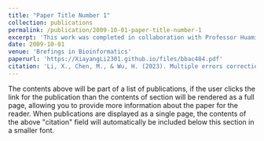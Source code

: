 ```yaml
---
title: "Paper Title Number 1"
collection: publications
permalink: /publication/2009-10-01-paper-title-number-1
excerpt: 'This work was completed in collaboration with Professor Huaming Wu.'
date: 2009-10-01
venue: 'Brefings in Bioinformatics'
paperurl: 'https://XiayangLi2301.github.io/files/bbac484.pdf'
citation: 'Li, X., Chen, M., & Wu, H. (2023). Multiple errors correction for position-limited DNA sequences with GC balance and no homopolymer for DNA-based data storage. Briefings in Bioinformatics, 24(1), bbac484.'
---
```


The contents above will be part of a list of publications, if the user clicks the link for the publication than the contents of section will be rendered as a full page, allowing you to provide more information about the paper for the reader. When publications are displayed as a single page, the contents of the above "citation" field will automatically be included below this section in a smaller font.
